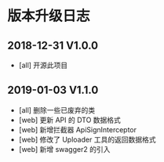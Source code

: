 # 版本升级日志
## 2018-12-31 V1.0.0
* [all] 开源此项目

## 2019-01-03 V1.1.0
* [all] 删除一些已废弃的类
* [web] 更新 API 的 DTO 数据格式
* [web] 新增拦截器 ApiSignInterceptor
* [web] 修改了 Uploader 工具的返回数据格式
* [web] 新增 swagger2 的引入